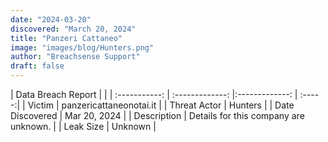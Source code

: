 ```yaml
---
date: "2024-03-20"
discovered: "March 20, 2024"
title: "Panzeri Cattaneo"
image: "images/blog/Hunters.png"
author: "Breachsense Support"
draft: false
---
```


| Data Breach Report           |              | 
| :-----------: | :-------------:     |:-------------:    | :-----:|
| Victim      | panzericattaneonotai.it      | 
| Threat Actor      | Hunters      | 
| Date Discovered      | Mar 20, 2024      | 
| Description      | Details for this company are unknown.      | 
| Leak Size      | Unknown      | 

